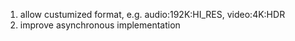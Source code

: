 1. allow custumized format, e.g. audio:192K:HI_RES, video:4K:HDR
2. improve asynchronous implementation
